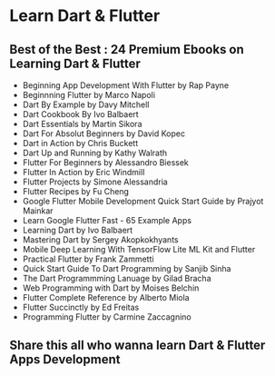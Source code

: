 # Learn Dart & Flutter

## Best of the Best : 24 Premium Ebooks on Learning Dart & Flutter

- Beginning App Development With Flutter by Rap Payne
- Beginnning Flutter by Marco Napoli
- Dart By Example by Davy Mitchell
- Dart Cookbook By Ivo Balbaert
- Dart Essentials by Martin Sikora
- Dart For Absolut Beginners by David Kopec
- Dart in Action by Chris Buckett
- Dart Up and Running by Kathy Walrath
- Flutter For Beginners by Alessandro Biessek
- Flutter In Action by Eric Windmill
- Flutter Projects by Simone Alessandria
- Flutter Recipes by Fu Cheng
- Google Flutter Mobile Development Quick Start Guide by Prajyot Mainkar
- Learn Google Flutter Fast - 65 Example Apps
- Learning Dart by Ivo Balbaert
- Mastering Dart by Sergey Akopkokhyants
- Mobile Deep Learning With TensorFlow Lite ML Kit and Flutter
- Practical Flutter by Frank Zammetti
- Quick Start Guide To Dart Programming by Sanjib Sinha
- The Dart Programmming Lanuage by Gilad Bracha
- Web Programming with Dart by Moises Belchin
- Flutter Complete Reference by Alberto Miola
- Flutter Succinctly by Ed Freitas
- Programming Flutter by Carmine Zaccagnino

## Share this all who wanna learn Dart & Flutter Apps Development
